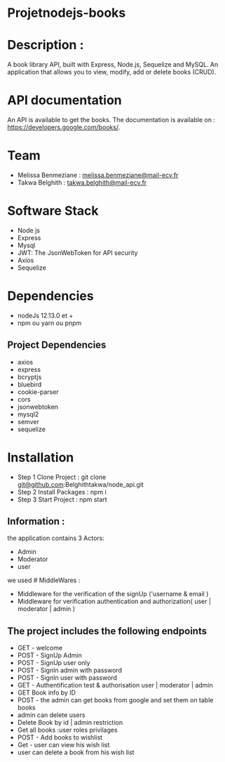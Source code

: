 # Projetnodejs-books

# Description :

A book library API, built with Express, Node.js, Sequelize and MySQL.
An application that allows you to view, modify, add or delete books (CRUD).

# API documentation

An API is available to get the books. The documentation is available on : https://developers.google.com/books/.

# Team

- Melissa Benmeziane : melissa.benmeziane@mail-ecv.fr
- Takwa Belghith : takwa.belghith@mail-ecv.fr

# Software Stack

- Node js
- Express
- Mysql
- JWT: The JsonWebToken for API security
- Axios
- Sequelize

# Dependencies

- nodeJs 12.13.0 et +
- npm ou yarn ou pnpm

## Project Dependencies

- axios
- express
- bcryptjs
- bluebird
- cookie-parser
- cors
- jsonwebtoken
- mysql2
- semver
- sequelize

# Installation

- Step 1
  Clone Project : git clone git@github.com:Belghithtakwa/node_api.git
- Step 2
  Install Packages : npm i
- Step 3
  Start Project : npm start

## Information :

the application contains 3 Actors:

- Admin
- Moderator
- user

we used # MiddleWares :

- Middleware for the verification of the signUp ('username & email )
- Middleware for verification authentication and authorization( user | moderator | admin )

## The project includes the following endpoints

- GET - welcome
- POST - SignUp Admin
- POST - SignUp user only
- POST - SignIn admin with password
- POST - SignIn user with password
- GET - Authentification test & authorisation user | moderator | admin
- GET Book info by ID
- POST - the admin can get books from google and set them on table books
- admin can delete users
- Delete Book by id | admin restriction
- Get all books :user roles privilages
- POST - Add books to wishlist
- Get - user can view his wish list
- user can delete a book from his wish list
